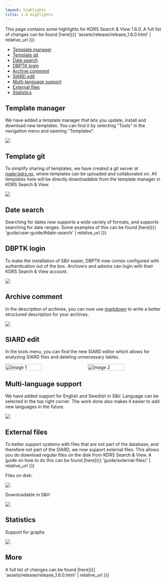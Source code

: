 ```yaml
---
layout: highlights
title: 1.6 Highlights
---
```


This page contains some highlights for KDRS Search & View 1.6.0. A full list of changes can be found [here]({{ 'assets/release/release_1.6.0.html' | relative_url }})

- [Template manager](#template-manager)
- [Template git](#template-git)
- [Date search](#date-search)
- [DBPTK login](#dbptk-login)
- [Archive comment](#archive-comment)
- [SIARD edit](#siard-edit)
- [Multi-language support](#multi-language-support)
- [External files](#external-files)
- [Statistics](#statistics)


## Template manager

We have added a template manager that lets you update, install and download new templates. You can find it by selecting "Tools" in the navigation menu and opening "Templates".

![](../../assets/images/1.6-highlights/template-manager.png)

## Template git

To simplify sharing of templates, we have created a git server at [maler.kdrs.no](https://maler.kdrs.no), where templates can be uploaded and collaborated on. All templates here will be directly downloadable from the template manager in KDRS Search & View.

![](../../assets/images/1.6-highlights/malgit.png)

## Date search

Searching for dates now supports a wide variety of formats, and supports searching for date ranges. Some examples of this can be found [here]({{ 'guide/user-guide/#date-search' | relative_url }})

## DBPTK login

To make the installation of S&V easier, DBPTK now comes configured with authentication out of the box. Archivers and admins can login with their KDRS Search & View account.

![](../../assets/images/1.6-highlights/dbptk-login.png)

## Archive comment

In the description of archives, you can now use [markdown](https://www.markdownguide.org/basic-syntax/) to write a better structured description for your archives.

![](../../assets/images/1.6-highlights/archive-comment.png)

## SIARD edit

In the tools menu, you can find the new SIARD editor which allows for analyzing SIARD files and deleting unnecessary tables.

<div style="display: flex; justify-content: space-between; align-items: center;">
  <img src="../../assets/images/1.6-highlights/siard-edit-1.png" alt="Image 1" style="width: 48%;">
  <img src="../../assets/images/1.6-highlights/siard-edit-2.png" alt="Image 2" style="width: 48%;">
</div>

## Multi-language support

We have added support for English and Swedish in S&V. Language can be selected in the top right corner. The work done also makes it easier to add new languages in the future.

![](../../assets/images/1.6-highlights/language-bar.png)

## External files

To better support systems with files that are not part of the database, and therefore not part of the SIARD, we now support external files. This allows you do download regular files on the disk from KDRS Search & View. A guide on how to do this can be found [here]({{ 'guide/external-files/' | relative_url }})

Files on disk:

![](../../assets/images/guides/external-files/tree.png)

Downloadable in S&V:

![](../../assets/images/guides/external-files/success.png)

## Statistics
Support for graphs

![](../../assets/images/1.6-highlights/statistics.png)

## More
A full list of changes can be found [here]({{ 'assets/release/release_1.6.0.html' | relative_url }})
